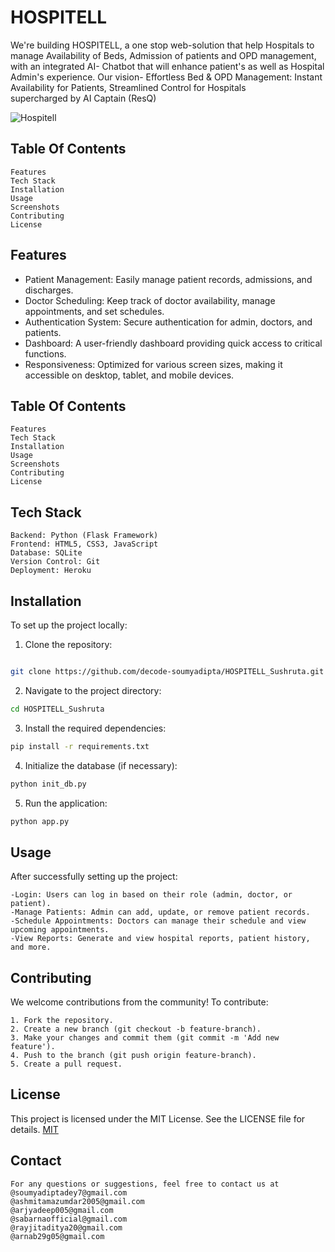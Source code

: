 
# HOSPITELL 

We're building HOSPITELL, a one stop web-solution that help Hospitals to manage Availability of Beds, Admission of 
patients and OPD management, with an integrated AI- Chatbot that will enhance patient's as well as Hospital Admin's 
experience. 
Our vision- Effortless Bed & OPD Management: Instant Availability for Patients, Streamlined Control for Hospitals 
supercharged by AI Captain (ResQ)


![Hospitell ](https://github.com/user-attachments/assets/b67f4445-039a-4831-8710-85fbf63cebdc)



## Table Of Contents

    Features
    Tech Stack
    Installation
    Usage
    Screenshots
    Contributing
    License
## Features

- Patient Management: Easily manage patient records, admissions, and discharges.
- Doctor Scheduling: Keep track of doctor availability, manage appointments, and set schedules.
- Authentication System: Secure authentication for admin, doctors, and patients.
- Dashboard: A user-friendly dashboard providing quick access to critical functions.
- Responsiveness: Optimized for various screen sizes, making it accessible on desktop, tablet, and mobile devices.



## Table Of Contents

    Features
    Tech Stack
    Installation
    Usage
    Screenshots
    Contributing
    License
## Tech Stack

    Backend: Python (Flask Framework)
    Frontend: HTML5, CSS3, JavaScript
    Database: SQLite
    Version Control: Git
    Deployment: Heroku
## Installation


To set up the project locally:

1. Clone the repository:

```bash

git clone https://github.com/decode-soumyadipta/HOSPITELL_Sushruta.git
```
2. Navigate to the project directory:
```bash
cd HOSPITELL_Sushruta
```
3. Install the required dependencies:
```bash
pip install -r requirements.txt
```

4. Initialize the database (if necessary):
```bash
python init_db.py
```
5. Run the application:
```bash
python app.py
```
## Usage

After successfully setting up the project:

    -Login: Users can log in based on their role (admin, doctor, or patient).
    -Manage Patients: Admin can add, update, or remove patient records.
    -Schedule Appointments: Doctors can manage their schedule and view upcoming appointments.
    -View Reports: Generate and view hospital reports, patient history, and more.
## Contributing

We welcome contributions from the community! To contribute:

    1. Fork the repository.
    2. Create a new branch (git checkout -b feature-branch).
    3. Make your changes and commit them (git commit -m 'Add new feature').
    4. Push to the branch (git push origin feature-branch).
    5. Create a pull request.

## License

This project is licensed under the MIT License. See the LICENSE file for details.
[MIT](https://choosealicense.com/licenses/mit/)


## Contact

    For any questions or suggestions, feel free to contact us at
    @soumyadiptadey7@gmail.com
    @ashmitamazumdar2005@gmail.com
    @arjyadeep005@gmail.com
    @sabarnaofficial@gmail.com
    @rayjitaditya20@gmail.com
    @arnab29g05@gmail.com
